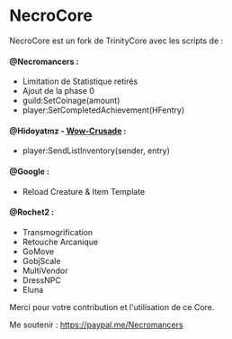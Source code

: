 # NecroCore
NecroCore est un fork de TrinityCore avec les scripts de : 

#### @Necromancers :
- Limitation de Statistique retirés
- Ajout de la phase 0
- guild:SetCoinage(amount)
- player:SetCompletedAchievement(HFentry)

#### @Hidoyatmz - [Wow-Crusade](https://wow-crusade.com) :
- player:SendListInventory(sender, entry)

#### @Google :
- Reload Creature & Item Template

#### @Rochet2 :
- Transmogrification
- Retouche Arcanique
- GoMove
- GobjScale
- MultiVendor
- DressNPC
- Eluna

Merci pour votre contribution et l'utilisation de ce Core.

Me soutenir : https://paypal.me/Necromancers
